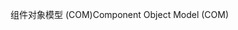 <span data-ttu-id="050c4-101">组件对象模型 (COM)</span><span class="sxs-lookup"><span data-stu-id="050c4-101">Component Object Model (COM)</span></span>